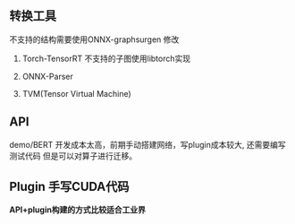 ## 转换工具
不支持的结构需要使用ONNX-graphsurgen 修改


1. Torch-TensorRT
不支持的子图使用libtorch实现

2. ONNX-Parser

3. TVM(Tensor Virtual Machine)

## API
demo/BERT
开发成本太高，前期手动搭建网络，写plugin成本较大, 还需要编写测试代码
但是可以对算子进行迁移。


## Plugin 手写CUDA代码

__API+plugin构建的方式比较适合工业界__

